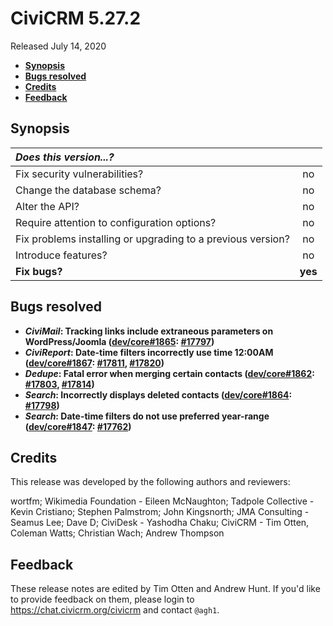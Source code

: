 # CiviCRM 5.27.2

Released July 14, 2020

- **[Synopsis](#synopsis)**
- **[Bugs resolved](#bugs)**
- **[Credits](#credits)**
- **[Feedback](#feedback)**

## <a name="synopsis"></a>Synopsis

| *Does this version...?*                                         |         |
|:--------------------------------------------------------------- |:-------:|
| Fix security vulnerabilities?                                   |   no    |
| Change the database schema?                                     |   no    |
| Alter the API?                                                  |   no    |
| Require attention to configuration options?                     |   no    |
| Fix problems installing or upgrading to a previous version?     |   no    |
| Introduce features?                                             |   no    |
| **Fix bugs?**                                                   | **yes** |

## <a name="bugs"></a>Bugs resolved

* **_CiviMail_: Tracking links include extraneous parameters on WordPress/Joomla
  ([dev/core#1865](https://lab.civicrm.org/dev/core/-/issues/1865):
  [#17797](https://github.com/civicrm/civicrm-core/pull/17797))**
* **_CiviReport_: Date-time filters incorrectly use time 12:00AM ([dev/core#1867](https://lab.civicrm.org/dev/core/-/issues/1867):
  [#17811](https://github.com/civicrm/civicrm-core/pull/17811),
  [#17820](https://github.com/civicrm/civicrm-core/pull/17820))**
* **_Dedupe_: Fatal error when merging certain contacts
  ([dev/core#1862](https://lab.civicrm.org/dev/core/-/issues/1862):
  [#17803](https://github.com/civicrm/civicrm-core/pull/17803),
  [#17814](https://github.com/civicrm/civicrm-core/pull/17814))**
* **_Search_: Incorrectly displays deleted contacts
  ([dev/core#1864](https://lab.civicrm.org/dev/core/-/issues/1864):
  [#17798](https://github.com/civicrm/civicrm-core/pull/17798))**
* **_Search_: Date-time filters do not use preferred year-range
  ([dev/core#1847](https://lab.civicrm.org/dev/core/-/issues/1847):
  [#17762](https://github.com/civicrm/civicrm-core/pull/17762))**

## <a name="credits"></a>Credits

<!-- X: TIP: In buildkit, the CLI command civicredits.php can help autocomplete contributor names with the typical formatting.  -->

This release was developed by the following authors and reviewers:

wortfm; Wikimedia Foundation - Eileen McNaughton; Tadpole Collective - Kevin
Cristiano; Stephen Palmstrom; John Kingsnorth; JMA Consulting - Seamus Lee;
Dave D; CiviDesk - Yashodha Chaku; CiviCRM - Tim Otten, Coleman Watts;
Christian Wach; Andrew Thompson

## <a name="feedback"></a>Feedback

These release notes are edited by Tim Otten and Andrew Hunt.  If you'd like to
provide feedback on them, please login to https://chat.civicrm.org/civicrm and
contact `@agh1`.
